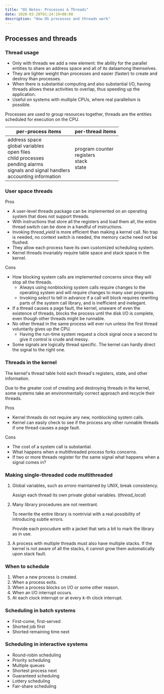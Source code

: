 ```yaml
---
title: "OS Notes: Processes & Threads"
date: 2020-03-28T01:24:19+08:00
description: "How OS processes and threads work"
---
```


## Processes and threads

### Thread usage

- Only with threads we add a new element: the ability for the parallel entities to share an address space and all of its dataamong  themselves.
- They are lighter weight than processes and easier (faster) to create and destroy than processes.
- When there is substantial computing and also substantial I/O, having threads allows these activities to overlap, thus speeding up the application.
- Useful on systems with multiple CPUs, where real parallelism is possible.

Processes are used to group resources together, threads are the entities scheduled for execution on the CPU.

| per-process items                                            | per-thread items                                     |
| ------------------------------------------------------------ | ---------------------------------------------------- |
| address space<br />global variables<br />open files<br />child processes<br />pending alarms<br />signals and signal handlers<br />accounting information | program counter<br />registers<br />stack<br />state |

### User space threads

Pros

- A user-level threads package can be implemented on an operating  system that does not support threads.
- With instructions that store all the registers and load them all, the entire thread switch can be done in a handful of instructions.
- Invoking *thread_yield* is more efficient than making a kernel call. No trap is needed, no context switch is needed, the memory cache need not be flushed.
- They allow each process have its own customized scheduling system.
- Kernel threads invariably require table space and stack space in the kernel.

Cons

- How blocking system calls are implemented concerns since they will stop all the threads.
    - Always using nonblocking system calls require changes to the operating system and will require changes to many user programs.
    - Invoking *select* to tell in advance if a call will block requires rewriting parts of the system call library, and is inefficient and inelegant.
- If a thread causes a page fault, the kernel, unaware of even the existence of threads, blocks the process until the disk I/O is complete, even though other threads might be runnable.
- No other thread in the same process will ever run unless the first thread voluntarily gives up the CPU.
    - Having the run-time system request a clock signal once a second to give it control is crude and messy.
- Some signals are logically thread specific. The kernel can hardly direct the signal to the right one.

### Threads in the kernel

The kernel's thread table hold each thread's registers, state, and other information.

Due to the greater cost of creating and destroying threads in the kernel, some systems take an environmentally correct approach and recycle their threads.

Pros

- Kernel threads do not require any new, nonblocking system calls.
- Kernel can easily check to see if the process any other runnable threads if one thread causes a page fault.

Cons

- The cost of a system call is substantial.
- What happens when a multithreaded process forks concerns.
- If two or more threads register for the same signal what happens when a signal comes in?

### Making single-threaded code multithreaded

1. Global variables, such as _erroro_ maintained by UNIX, break consistency.

    Assign each thread its own private global variables. (_thread_local_)

2. Many library procedures are not reentrant.

    To rewrite the entire library is nontrivial with a real possibility of introducing subtle errors.

    Provide each procudure with a jacket that sets a bit to mark the library as in use.

3. A process with multiple threads must also have multiple stacks. If the kernel is not aware of all the stacks, it cannot grow them automatically upon stack fault.

### When to schedule

1. When a new process is created.
2. When a process exits.
3. When a process blocks on I/O or some other reason.
4. When an I/O interrupt occurs.
5. At each clock interrupt or at every _k_-th clock interrupt.

### Scheduling in batch systems

- First-come, first-served
- Shorted job first
- Shorted remaining time next

### Scheduling in interactive systems

- Round-robin scheduling
- Priority scheduling
- Multiple queues
- Shortest process next
- Guaranteed scheduling
- Lottery scheduling
- Fair-share scheduling

